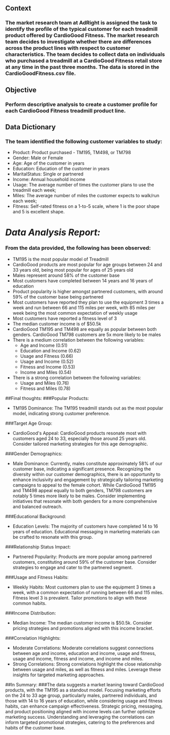 ## Context
### The market research team at AdRight is assigned the task to identify the profile of the typical customer for each treadmill product offered by CardioGood Fitness. The market research team decides to investigate whether there are differences across the product lines with respect to customer characteristics. The team decides to collect data on individuals who purchased a treadmill at a CardioGood Fitness retail store at any time in the past three months. The data is stored in the CardioGoodFitness.csv file.

## Objective
### Perform descriptive analysis to create a customer profile for each CardioGood Fitness treadmill product line.

## Data Dictionary
### The team identified the following customer variables to study:

- Product: Product purchased - TM195, TM498, or TM798
- Gender: Male or Female
- Age: Age of the customer in years
- Education: Education of the customer in years
- MaritalStatus: Single or partnered
- Income: Annual household income
- Usage: The average number of times the customer plans to use the treadmill each week;
- Miles: The average number of miles the customer expects to walk/run each week;
- Fitness: Self-rated fitness on a 1-to-5 scale, where 1 is the poor shape and 5 is excellent shape.

# _Data Analysis Report:_

### From the data provided, the following has been observed:
- TM195 is the most popular model of Treadmill
- CardioGood products are most popular for age groups between 24 and 33 years old, being most popular for ages of 25 years old
- Males represent around 58% of the customer base
- Most customers have completed between 14 years and 16 years of education
- Product popularity is higher amongst partnered customers, with around 59% of the customer base being partnered
- Most customers have reported they plan to use the equipment 3 times a week and run between 66 and 115 miles per week, with 85 miles per week being the most common expectation of weekly usage
- Most customers have reported a fitness level of 3
- The median customer income is of $50.5k
- CardioGood TM195 and TM498 are equally as popular between both genders. CardioGood TM798 customers are 5x more likely to be males
- There is a medium correlation between the following variables:
    - Age and Income (0.51)
    - Education and Income (0.62)
    - Usage and Fitness (0.66)
    - Usage and Income (0.52)
    - Fitness and Income (0.53)
    - Income and Miles (0.54)
- There is a strong correlation between the following variables:
    - Usage and Miles (0.76)
    - Fitness and Miles (0.78)

##Final thoughts:
###Popular Products:
- TM195 Dominance: The TM195 treadmill stands out as the most popular model, indicating strong customer preference.

###Target Age Group:
- CardioGood's Appeal: CardioGood products resonate most with customers aged 24 to 33, especially those around 25 years old. Consider tailored marketing strategies for this age demographic.

###Gender Demographics:
- Male Dominance: Currently, males constitute approximately 58% of our customer base, indicating a significant presence. Recognizing the diversity within our customer demographics, there is an opportunity to enhance inclusivity and engagement by strategically tailoring marketing campaigns to appeal to the female cohort. While CardioGood TM195 and TM498 appeal equally to both genders, TM798 customers are notably 5 times more likely to be males. Consider implementing initiatives that resonate with both genders for a more comprehensive and balanced outreach. 

###Educational Background:
- Education Levels: The majority of customers have completed 14 to 16 years of education. Educational messaging in marketing materials can be crafted to resonate with this group.

###Relationship Status Impact:
- Partnered Popularity: Products are more popular among partnered customers, constituting around 59% of the customer base. Consider strategies to engage and cater to the partnered segment.

###Usage and Fitness Habits:
- Weekly Habits: Most customers plan to use the equipment 3 times a week, with a common expectation of running between 66 and 115 miles. Fitness level 3 is prevalent. Tailor promotions to align with these common habits.

###Income Distribution:
- Median Income: The median customer income is $50.5k. Consider pricing strategies and promotions aligned with this income bracket.

###Correlation Highlights:
- Moderate Correlations: Moderate correlations suggest connections between age and income, education and income, usage and fitness, usage and income, fitness and income, and income and miles.
- Strong Correlations: Strong correlations highlight the close relationship between usage and miles, as well as fitness and miles. Leverage these insights for targeted marketing approaches.

##In Summary:
###The data suggests a market leaning toward CardioGood products, with the TM195 as a standout model. Focusing marketing efforts on the 24 to 33 age group, particularly males, partnered individuals, and those with 14 to 16 years of education, while considering usage and fitness habits, can enhance campaign effectiveness. Strategic pricing, messaging, and product positioning aligned with income levels can further optimize marketing success. Understanding and leveraging the correlations can inform targeted promotional strategies, catering to the preferences and habits of the customer base.
